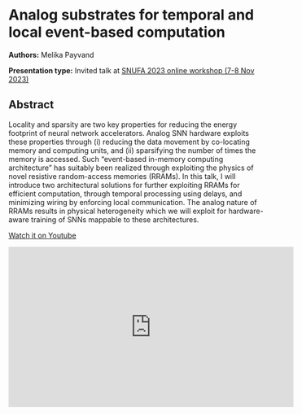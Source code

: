 # Analog substrates for temporal and local event-based computation

**Authors:** Melika Payvand

**Presentation type:** Invited talk at [SNUFA 2023 online workshop (7-8 Nov 2023)](https://snufa.net/2023)

## Abstract

Locality and sparsity are two key properties for reducing the energy footprint of neural network accelerators. Analog SNN hardware exploits these properties through (i) reducing the data movement by co-locating memory and computing units, and (ii) sparsifying the number of times the memory is accessed. Such “event-based in-memory computing architecture” has suitably been realized through exploiting the physics of novel resistive random-access memories (RRAMs). In this talk, I will introduce two architectural solutions for further exploiting RRAMs for efficient computation, through temporal processing using delays, and minimizing wiring by enforcing local communication. The analog nature of RRAMs results in physical heterogeneity which we will exploit for hardware-aware training of SNNs mappable to these architectures.

[Watch it on Youtube](https://youtu.be/TymLelZWcg0?si=7g2P_YReJj3i875T)

<iframe width="560" height="315" src="https://www.youtube-nocookie.com/embed/TymLelZWcg0?si=7g2P_YReJj3i875T" title="YouTube video player" frameborder="0" allow="accelerometer; autoplay; clipboard-write; encrypted-media; gyroscope; picture-in-picture; web-share" allowfullscreen></iframe>